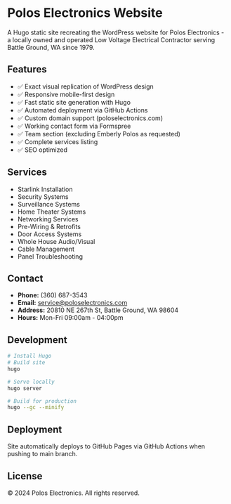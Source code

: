# Polos Electronics Website

A Hugo static site recreating the WordPress website for Polos Electronics - a locally owned and operated Low Voltage Electrical Contractor serving Battle Ground, WA since 1979.

## Features

- ✅ Exact visual replication of WordPress design
- ✅ Responsive mobile-first design  
- ✅ Fast static site generation with Hugo
- ✅ Automated deployment via GitHub Actions
- ✅ Custom domain support (poloselectronics.com)
- ✅ Working contact form via Formspree
- ✅ Team section (excluding Emberly Polos as requested)
- ✅ Complete services listing
- ✅ SEO optimized

## Services

- Starlink Installation
- Security Systems
- Surveillance Systems  
- Home Theater Systems
- Networking Services
- Pre-Wiring & Retrofits
- Door Access Systems
- Whole House Audio/Visual
- Cable Management
- Panel Troubleshooting

## Contact

- **Phone:** (360) 687-3543
- **Email:** service@poloselectronics.com  
- **Address:** 20810 NE 267th St, Battle Ground, WA 98604
- **Hours:** Mon-Fri 09:00am - 04:00pm

## Development

```bash
# Install Hugo
# Build site
hugo

# Serve locally  
hugo server

# Build for production
hugo --gc --minify
```

## Deployment

Site automatically deploys to GitHub Pages via GitHub Actions when pushing to main branch.

## License

© 2024 Polos Electronics. All rights reserved.